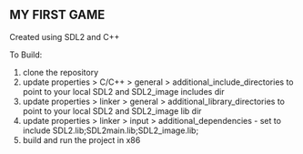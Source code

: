 ## MY FIRST GAME

Created using SDL2 and C++

To Build:
1. clone the repository
2. update properties > C/C++ > general > additional_include_directories to point to your local SDL2 and SDL2_image includes dir
3. update properties > linker > general > additional_library_directories to point to your local SDL2 and SDL2_image lib dir
4. update properties > linker > input > additional_dependencies - set to include SDL2.lib;SDL2main.lib;SDL2_image.lib;
5. build and run the project in x86
